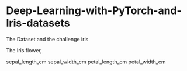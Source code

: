 # Deep-Learning-with-PyTorch-and-Iris-datasets

The Dataset and the challenge
iris

The Iris flower,

sepal_length_cm	sepal_width_cm	petal_length_cm	petal_width_cm	

